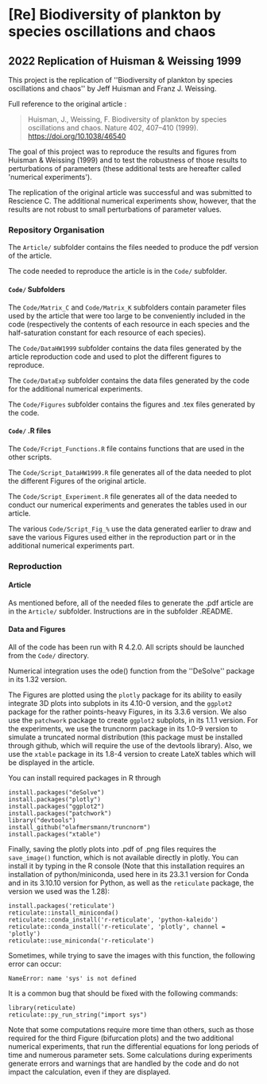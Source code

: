 # [Re] Biodiversity of plankton by species oscillations and chaos
## 2022 Replication of Huisman & Weissing 1999

This project is the replication of ''Biodiversity of plankton by species oscillations and chaos'' by Jeff Huisman and Franz J. Weissing.

Full reference to the original article : 
> Huisman, J., Weissing, F. Biodiversity of plankton by species oscillations and chaos. Nature 402, 407–410 (1999). https://doi.org/10.1038/46540

The goal of this project was to reproduce the results and figures from Huisman & Weissing (1999) and to test the robustness of those results to perturbations of parameters (these additional tests are hereafter called 'numerical experiments'). 

The replication of the original article was successful and was submitted to Rescience C. The additional numerical experiments show, however, that the results are not robust to small perturbations of parameter values. 

### Repository Organisation

The `Article/` subfolder contains the files needed to produce the pdf version of the article.

The code needed to reproduce the article is in the `Code/` subfolder.

#### `Code/` Subfolders

The `Code/Matrix_C` and `Code/Matrix_K` subfolders contain parameter files used by the article that were too large to be conveniently included in the code (respectively the contents of each resource in each species and the half-saturation constant for each resource of each species).

The `Code/DataHW1999` subfolder contains the data files generated by the article reproduction code and used to plot the different figures to reproduce.

The `Code/DataExp` subfolder contains the data files generated by the code for the additional numerical experiments.

The `Code/Figures` subfolder contains the figures and .tex files generated by the code.

#### `Code/` .R files

The `Code/Fcript_Functions.R` file contains functions that are used in the other scripts.

The `Code/Script_DataHW1999.R` file generates all of the data needed to plot the different Figures of the original article. 

The `Code/Script_Experiment.R` file generates all of the data needed to conduct our numerical experiments and generates the tables used in our article. 

The various `Code/Script_Fig_%` use the data generated earlier to draw and save the various Figures used either in the reproduction part or in the additional numerical experiments part.

### Reproduction

#### Article 

As mentioned before, all of the needed files to generate the .pdf article are in the `Article/` subfolder. Instructions are in the subfolder .README.

#### Data and Figures

All of the code has been run with R 4.2.0. All scripts should be launched from the `Code/` directory.

Numerical integration uses the ode() function from the ''DeSolve'' package in its 1.32 version.

The Figures are plotted using the `plotly` package for its ability to easily integrate 3D plots into subplots in its 4.10-0 version, and the `ggplot2` package for the rather points-heavy Figures, in its 3.3.6 version. We also use the `patchwork` package to create `ggplot2` subplots, in its 1.1.1 version. For the experiments, we use the truncnorm package in its 1.0-9 version to simulate a truncated normal distribution (this package must be installed through github, which will require the use of the devtools library). Also, we use the `xtable` package in its 1.8-4 version to create LateX tables which will be displayed in the article. 

You can install required packages in R through

```
install.packages("deSolve")
install.packages("plotly")
install.packages("ggplot2")
install.packages("patchwork")
library("devtools")
install_github("olafmersmann/truncnorm")
install.packages("xtable")
```

Finally, saving the plotly plots into .pdf of .png files requires the `save_image()` function, which is not available directly in plotly. 
You can install it by typing in the R console (Note that this installation requires an installation of python/miniconda, used here in its 23.3.1 version for Conda and in its 3.10.10 version for Python, as well as the `reticulate` package, the version we used was the 1.28): 

```
install.packages('reticulate')
reticulate::install_miniconda()
reticulate::conda_install('r-reticulate', 'python-kaleido')
reticulate::conda_install('r-reticulate', 'plotly', channel = 'plotly')
reticulate::use_miniconda('r-reticulate')
```

Sometimes, while trying to save the images with this function, the following error can occur: 

```
NameError: name 'sys' is not defined
```

It is a common bug that should be fixed with the following commands:

```
library(reticulate)
reticulate::py_run_string("import sys")
```

Note that some computations require more time than others, such as those required for the third Figure (bifurcation plots) and the two additional numerical experiments, that run the differential equations for long periods of time and numerous parameter sets. Some calculations during experiments generate errors and warnings that are handled by the code and do not impact the calculation, even if they are displayed.
